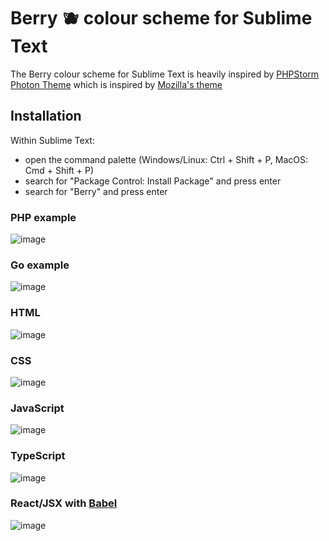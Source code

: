 # Berry 🫐️ colour scheme for Sublime Text

The Berry colour scheme for Sublime Text is heavily inspired by [PHPStorm Photon Theme](https://github.com/brendt/phpstorm-photon-theme) which is inspired by [Mozilla's theme](https://blog.nightly.mozilla.org/2017/09/11/developer-tools-visual-refresh-coming-to-nightly/)

## Installation

Within Sublime Text:
- open the command palette (Windows/Linux: Ctrl + Shift + P, MacOS: Cmd + Shift + P)
- search for "Package Control: Install Package" and press enter
- search for "Berry" and press enter

### PHP example

![image](https://user-images.githubusercontent.com/4511175/236679503-4929dc3d-b9c1-43f8-999b-96dbc9f5ab44.png)

### Go example

![image](https://user-images.githubusercontent.com/4511175/236677900-a9ae03b4-9ccd-4fb9-b457-df1308bc3228.png)

### HTML

![image](https://user-images.githubusercontent.com/4511175/236679293-33686eea-3496-4dc9-a457-3b8f564d97cd.png)

### CSS

![image](https://user-images.githubusercontent.com/4511175/236679424-2534213b-e286-48a4-9e1f-00baf1cd807b.png)

### JavaScript

![image](https://user-images.githubusercontent.com/4511175/236678589-3340da45-81bd-4281-aff5-260fad7a4151.png)

### TypeScript

![image](https://user-images.githubusercontent.com/4511175/236678414-2dbadd6d-5b3c-47a4-8bff-7a434a2842fa.png)

### React/JSX with [Babel](https://github.com/babel/babel-sublime)

![image](https://user-images.githubusercontent.com/4511175/236678341-086de5d7-40a9-4dbb-b9c3-fda348c3da80.png)
